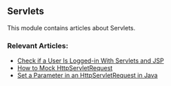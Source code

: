 ## Servlets

This module contains articles about Servlets.

### Relevant Articles:
- [Check if a User Is Logged-in With Servlets and JSP](https://www.baeldung.com/servlets-jsp-check-user-login)
- [How to Mock HttpServletRequest](https://www.baeldung.com/java-httpservletrequest-mock)
- [Set a Parameter in an HttpServletRequest in Java](https://www.baeldung.com/java-servlet-request-set-parameter)
